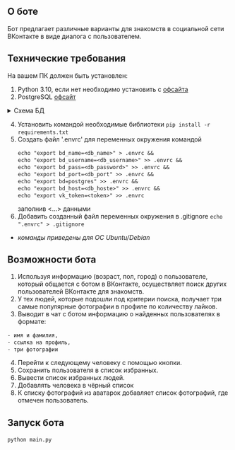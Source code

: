 ## О боте
Бот предлагает различные варианты для знакомств в социальной сети ВКонтакте в виде диалога с пользователем.

## Технические требования
На вашем ПК должен быть установлен:
1. Python 3.10, если нет необходимо установить с [офсайта](https://www.python.org/downloads/)
2. PostgreSQL [офсайт](https://www.postgresql.org/download/)

<details>
   <summary>Схема БД</summary>
   
   ![Схема БД](https://github.com/Aleks-SM/adpy76-team-diplom/raw/main/database/schema.png)
</details>

4. Установить командой необходимые библиотеки ```pip install -r requirements.txt```
5. Создать файл '.envrc' для переменных окружения командой 
    ```
    echo "export bd_name=<db_name>" > .envrc &&
    echo "export bd_username=<db_username>" >> .envrc &&
    echo "export bd_pass=<db_password>" >> .envrc &&
    echo "export bd_port=<db_port" >> .envrc &&
    echo "export bd=postgres" >> .envrc &&
    echo "export bd_host=<db_hoste>" >> .envrc &&
    echo "export vk_token=<token>" >> .envrc
    ``` 
   заполнив <...> данными
6. Добавить созданный файл переменных окружения в .gitignore ```echo ".envrc" > .gitignore```
* _команды приведены для ОС Ubuntu/Debian_

## Возможности бота

1. Используя информацию (возраст, пол, город) о пользователе, который общается с ботом в ВКонтакте, осуществляет поиск других пользователей ВКонтакте для знакомств.
2. У тех людей, которые подошли под критерии поиска, получает три самые популярные фотографии в профиле по количеству лайков.
3. Выводит в чат с ботом информацию о найденных пользователях в формате:
```
- имя и фамилия,
- ссылка на профиль,
- три фотографии
```
4. Перейти к следующему человеку с помощью кнопки.
5. Сохранить пользователя в список избранных.
6. Вывести список избранных людей.
7. Добавлять человека в чёрный список
8. К списку фотографий из аватарок добавляет список фотографий, где отмечен пользователь.

## Запуск бота
```python
python main.py
```